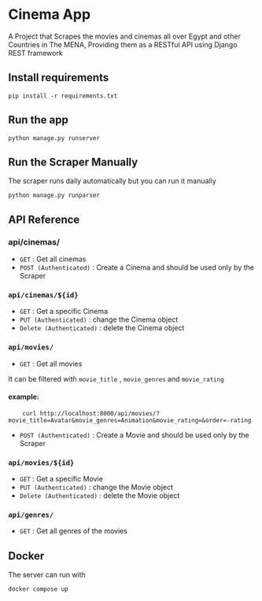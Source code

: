 
# Cinema App

A Project that Scrapes the movies and cinemas all over Egypt and other Countries in The MENA, Providing them as a RESTful API using Django REST framework


## Install requirements

    pip install -r requirements.txt

## Run the app

    python manage.py runserver

## Run the Scraper Manually
The scraper runs daily automatically but you can run it manually

    python manage.py runparser


## API Reference

### api/cinemas/
  - `GET` : Get all cinemas
  - `POST (Authenticated)` : Create a Cinema and should be used only by the Scraper
  
### `api/cinemas/${id}`
 - `GET` : Get a specific Cinema 
 - `PUT (Authenticated)` : change the Cinema object
 - `Delete (Authenticated)` : delete the Cinema object

### `api/movies/`
  - `GET` : Get all movies
  
  It can be filtered with `movie_title` , `movie_genres` and `movie_rating`


#### example:
        curl http://localhost:8000/api/movies/?movie_title=Avatar&movie_genres=Animation&movie_rating=&order=-rating

  - `POST (Authenticated)` : Create a Movie and should be used only by the Scraper
  

### `api/movies/${id}`
 - `GET` : Get a specific Movie 
 - `PUT (Authenticated)` : change the Movie object
 - `Delete (Authenticated)` : delete the Movie object

### `api/genres/`
  - `GET` : Get all genres of the movies
  
## Docker
The server can run with 

    docker compose up


